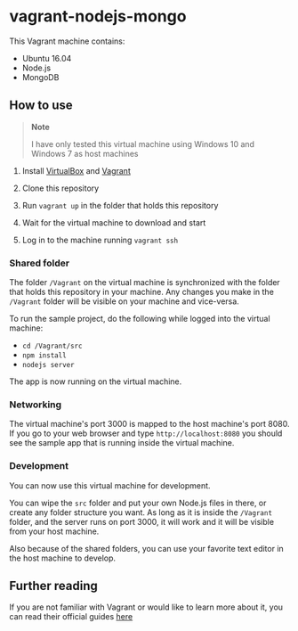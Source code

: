 # vagrant-nodejs-mongo

This Vagrant machine contains:
* Ubuntu 16.04
* Node.js
* MongoDB

## How to use

> **Note**
>
> I have only tested this virtual machine using Windows 10 and Windows 7 as host machines


1. Install [VirtualBox](https://www.virtualbox.org/wiki/Downloads) and [Vagrant](https://www.vagrantup.com/downloads.html)

2. Clone this repository

3. Run `vagrant up` in the folder that holds this repository

4. Wait for the virtual machine to download and start

5. Log in to the machine running `vagrant ssh`

### Shared folder
The folder `/Vagrant` on the virtual machine is synchronized with the folder that holds this repository in your machine. Any changes you make in the `/Vagrant` folder will be visible on your machine and vice-versa.

To run the sample project, do the following while logged into the virtual machine:
* `cd /Vagrant/src`
* `npm install`
* `nodejs server`

The app is now running on the virtual machine.

### Networking
The virtual machine's port 3000 is mapped to the host machine's port 8080. If you go to your web browser and type `http://localhost:8080` you should see the sample app that is running inside the virtual machine.

### Development
You can now use this virtual machine for development. 

You can wipe the `src` folder and put your own Node.js files in there, or create any folder structure you want. As long as it is inside the `/Vagrant` folder, and the server runs on port 3000, it will work and it will be visible from your host machine.

Also because of the shared folders, you can use your favorite text editor in the host machine to develop.

## Further reading
If you are not familiar with Vagrant or would like to learn more about it, you can read their official guides [here](https://www.vagrantup.com/intro/getting-started/index.html)
